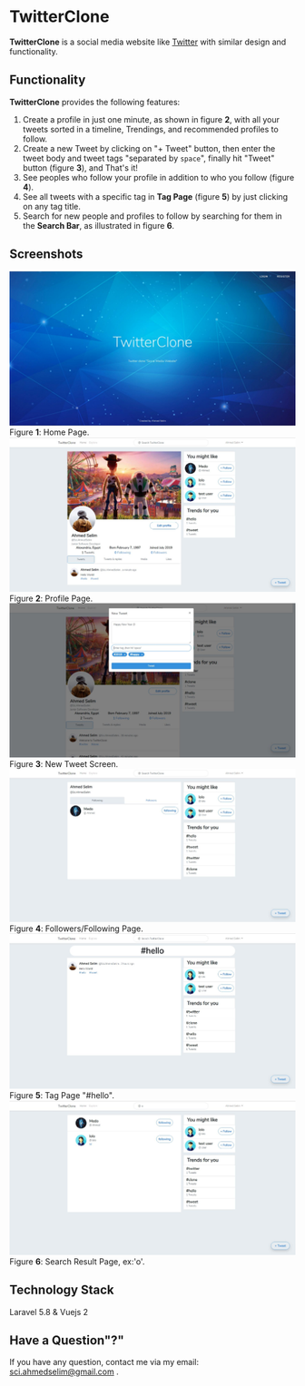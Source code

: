 # TwitterClone

**TwitterClone** is a social media website like [Twitter](https://www.twitter.com) with similar design and functionality.

## Functionality

**TwitterClone** provides the following features:

1. Create a profile in just one minute, as shown in figure **2**, with all your tweets sorted in a timeline, Trendings, and recommended profiles to follow.
2. Create a new Tweet by clicking on "+ Tweet" button, then enter the tweet body and tweet tags "separated by `space`", finally hit "Tweet" button (figure **3**), and That's it!
3. See peoples who follow your profile in addition to who you follow (figure **4**).
4. See all tweets with a specific tag in **Tag Page** (figure **5**)  by just clicking on any tag title.
5. Search for new people and profiles to follow by searching for them in the **Search Bar**, as illustrated in figure **6**.

## Screenshots

![Home Page](https://github.com/Ahmed-Selim/TwitterClone/blob/master/Screenshots/homePage.JPG "Home Page")
Figure **1**: Home Page.
![Profile Page](https://github.com/Ahmed-Selim/TwitterClone/blob/master/Screenshots/profile.JPG "Profile Page")
Figure **2**: Profile Page.
![New Tweet Screen](https://github.com/Ahmed-Selim/TwitterClone/blob/master/Screenshots/newTweet.JPG "New Tweet Screen")
Figure **3**: New Tweet Screen.
![Followers/Following Page](https://github.com/Ahmed-Selim/TwitterClone/blob/master/Screenshots/followList.JPG "Followers/Following Page")
Figure **4**: Followers/Following Page.
![Tag Page](https://github.com/Ahmed-Selim/TwitterClone/blob/master/Screenshots/tagList.JPG "Tag Page '#hello'")
Figure **5**: Tag Page "#hello".
![Search Page](https://github.com/Ahmed-Selim/TwitterClone/blob/master/Screenshots/search-0.JPG "Search Result Page, ex:'o'")
Figure **6**: Search Result Page, ex:'o'.

## Technology Stack

Laravel 5.8 & Vuejs 2

## Have a Question"?"

If you have any question, contact me via my email: sci.ahmedselim@gmail.com .
